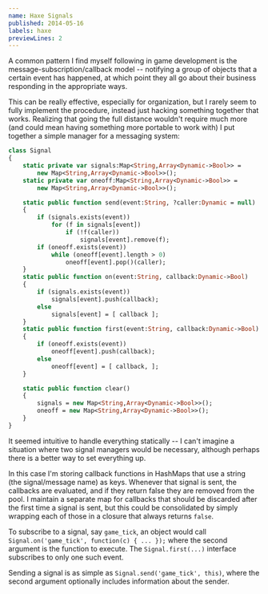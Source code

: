 ```yaml
---
name: Haxe Signals
published: 2014-05-16
labels: haxe
previewLines: 2
---
```


A common pattern I find myself following in game development is the message-subscription/callback model -- notifying a group of objects that a certain event has happened, at which point they all go about their business responding in the appropriate ways.

This can be really effective, especially for organization, but I rarely seem to fully implement the procedure, instead just hacking something together that works. Realizing that going the full distance wouldn't require much more (and could mean having something more portable to work with) I put together a simple manager for a messaging system:

```haxe
class Signal
{
    static private var signals:Map<String,Array<Dynamic->Bool>> =
        new Map<String,Array<Dynamic->Bool>>();
    static private var oneoff:Map<String,Array<Dynamic->Bool>> =
        new Map<String,Array<Dynamic->Bool>>();

    static public function send(event:String, ?caller:Dynamic = null)
    {
        if (signals.exists(event))
            for (f in signals[event])
                if (!f(caller))
                    signals[event].remove(f);
        if (oneoff.exists(event))
            while (oneoff[event].length > 0)
                oneoff[event].pop()(caller);
    }
    static public function on(event:String, callback:Dynamic->Bool)
    {
        if (signals.exists(event))
            signals[event].push(callback);
        else
            signals[event] = [ callback ];
    }
    static public function first(event:String, callback:Dynamic->Bool)
    {
        if (oneoff.exists(event))
            oneoff[event].push(callback);
        else
            oneoff[event] = [ callback, ];
    }

    static public function clear()
    {
        signals = new Map<String,Array<Dynamic->Bool>>();
        oneoff = new Map<String,Array<Dynamic->Bool>>();
    }
}
```

It seemed intuitive to handle everything statically -- I can't imagine a situation where two signal managers would be necessary, although perhaps there is a better way to set everything up.

In this case I'm storing callback functions in HashMaps that use a string (the signal/message name) as keys. Whenever that signal is sent, the callbacks are evaluated, and if they return false they are removed from the pool. I maintain a separate map for callbacks that should be discarded after the first time a signal is sent, but this could be consolidated by simply wrapping each of those in a closure that always returns `false`.

To subscribe to a signal, say `game_tick`, an object would call `Signal.on('game_tick', function(c) { ... });` where the second argument is the function to execute. The `Signal.first(...)` interface subscribes to only one such event.

Sending a signal is as simple as `Signal.send('game_tick', this)`, where the second argument optionally includes information about the sender.
